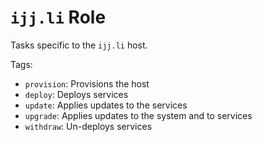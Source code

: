 # `ijj.li` Role

Tasks specific to the `ijj.li` host.

Tags:

- `provision`: Provisions the host
- `deploy`: Deploys services
- `update`: Applies updates to the services
- `upgrade`: Applies updates to the system and to services
- `withdraw`: Un-deploys services

